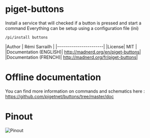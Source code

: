 # piget-buttons
Install a service that will checked if a button is pressed and start a command
Everything can be setup using a configuration file (ini)

````
/pi/install buttons
````


|Author | Rémi Sarrailh |
|-----------------------|
|License| MIT           |
|Documentation (ENGLISH)| http://madnerd.org/en/piget-buttons|
|Documentation (FRENCH)| http://madnerd.org/fr/piget-buttons|

# Offline documentation
You can find more information on commands and schematics here :
https://github.com/pigetnet/buttons/tree/master/doc

# Pinout
![Pinout](https://raw.githubusercontent.com/pigetnet/buttons/master/doc/schema_button.png)
